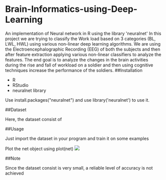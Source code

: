 # Brain-Informatics-using-Deep-Learning

An implementation of Neural network in R using the library 'neuralnet'
In this project we are trying to classify the Work load based on 3 categories (BL, LWL, HWL) using various non-linear deep learning algorithms. We are using the Electroencephalographic Recording (EEG) of both the subjects and then after feature extraction applying various non-linear classifiers to analyze the features. The end goal is to analyze the changes in the brain activities during the rise and fall of workload on a soldier and then using cognitive techniques increase the performance of the soldiers.
##Installation

* R
* RStudio
* neuralnet library

Use install.packages("neuralnet") and use library('neuralnet') to use it.

##Dataset

Here, the dataset consist of 

##Usage

Just import the dataset in your program and train it on some examples

Plot the net object using plot(net)
![](![](https://github.com/DanishShah/DeepDiagnosis/blob/master/Resources/web_1.jpg))

##Note

Since the dataset consist is very small, a reliable level of accuracy is not achieved


